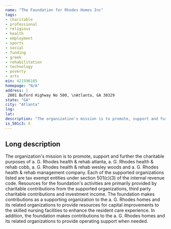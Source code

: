 ```yaml
---
name: "The Foundation for Rhodes Homes Inc"
tags:
- charitable
- professional
- religious
- health
- employment
- sports
- social
- funding
- greek
- rehabilitation
- technology
- poverty
- arts
ein: 421596185
homepage: "N/A"
address: |
 2801 Buford Highway No 500, \nAtlanta, GA 30329
state: "GA"
city: "Atlanta"
lng: 
lat: 
description: "The organization's mission is to promote, support and further the charitable purposes of a. G. Rhodes health & rehab atlanta, a. G. Rhodes health & rehab cobb, a. G. Rhodes health & rehab wesley woods and a. G. Rhodes health and rehab management company. Each of the supported organizations listed are tax exempt entities under section 501(c)(3) of the internal revenue code. Resources for the foundation's activities are primarily provided by charitable contributions from the supported organizations, third party charitable contributions and investment income. "
is_501c3: X
---
```


## Long description

The organization's mission is to promote, support and further the charitable purposes of a. G. Rhodes health & rehab atlanta, a. G. Rhodes health & rehab cobb, a. G. Rhodes health & rehab wesley woods and a. G. Rhodes health & rehab management company. Each of the supported organizations listed are tax exempt entities under section 501(c)(3) of the internal revenue code. Resources for the foundation's activities are primarily provided by charitable contributions from the supported organizations, third party charitable contributions and investment income. The foundation makes contributions as a supporting organization to the a. G. Rhodes homes and its related organizations to provide resources for capital improvements to the skilled nursing facilities to enhance the resident care experience. In addition, the foundation makes contributions to the a. G. Rhodes homes and its related organizations to provide operating support when needed. 

